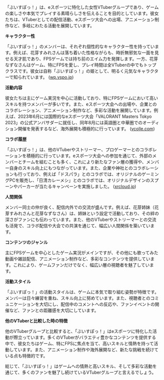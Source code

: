 「ぶいすぽっ！」は、eスポーツに特化した女性VTuberグループであり、ゲームの楽しさや本気でプレイする素晴らしさを伝えることを目的としています。彼女たちは、VTuberとしての配信活動、eスポーツ大会への出場、アニメーション制作など、多岐にわたる活動を展開しています。

**キャラクター性**

「ぶいすぽっ！」のメンバーは、それぞれ個性的なキャラクター性を持っています。例えば、花芽すみれさんは落ち着いた性格ながらも、時折無邪気な一面を見せる天才肌であり、FPSゲームでは持ち前のエイム力を発揮します。一方、花芽なずなさんはゲーム、特にFPSを愛し、プレイ時間は全VTuberの中でもトップクラスです。彼女は自称「ぶいすぽっ！」の姫として、明るく元気なキャラクターで知られています。 ([wp.vspo.jp](https://wp.vspo.jp/?utm_source=openai))

**活動内容**

彼女たちは主にゲーム実況を中心に活動しており、特にFPSゲームにおいて高いスキルを持つメンバーが多いです。また、eスポーツ大会への出場や、企業とのコラボレーション、アニメーション制作など、多彩な活動を展開しています。例えば、2023年6月には国際的なeスポーツ大会「VALORANT Masters Tokyo 2023」の公式アンバサダーに就任し、同年8月には英語圏と中華圏でのオーディション開催を発表するなど、海外展開も積極的に行っています。 ([vcolle.com](https://vcolle.com/vspo/guide-vspo/?utm_source=openai))

**コラボ履歴**

「ぶいすぽっ！」は、他のVTuberやストリーマー、プロゲーマーとのコラボレーションを積極的に行っています。eスポーツ大会への参加を通じて、外部のメンバーとチームを組むことも多く、これにより新たなファン層の獲得や、メンバー自身のスキル向上にもつながっています。また、企業や神社とのコラボレーションも行っており、例えば「ドスパラ」とのコラボでは、オリジナルのゲーミングPCを販売し、「日清カレーメシ」とのコラボでは、オリジナルデザインのスプーンやパーカーが当たるキャンペーンを実施しました。 ([xrcloud.jp](https://xrcloud.jp/blog/articles/business/8936/?utm_source=openai))

**人間関係**

メンバー同士の仲が良く、配信内外での交流が盛んです。例えば、花芽姉妹（花芽すみれさんと花芽なずなさん）は、姉妹という設定で活動しており、その絆の深さがファンにも伝わっています。また、他のVTuberやストリーマーとの交流も活発で、コラボ配信や大会での共演を通じて、幅広い人間関係を築いています。

**コンテンツのジャンル**

主にFPSゲームを中心としたゲーム実況がメインですが、その他にも歌ってみた動画や雑談配信、アニメーション制作など、多彩なコンテンツを提供しています。これにより、ゲームファンだけでなく、幅広い層の視聴者を魅了しています。

**活動スタイル**

「ぶいすぽっ！」の活動スタイルは、ゲームに本気で取り組む姿勢が特徴です。メンバーは日々練習を重ね、スキル向上に努めています。また、視聴者とのコミュニケーションを大切にし、配信中のコメントへの反応や、ファンイベントの開催など、ファンとの距離感を大切にしています。

**他のVTuberと比較した時の特徴**

他のVTuberグループと比較すると、「ぶいすぽっ！」はeスポーツに特化した活動が際立っています。多くのVTuberがバラエティ豊かなコンテンツを提供する中で、彼女たちはゲーム、特にFPSに焦点を当て、高いスキルと情熱を持って活動しています。また、アニメーション制作や海外展開など、新たな挑戦を続けている点も特徴的です。

総じて、「ぶいすぽっ！」はゲームへの情熱と高いスキル、そして多彩な活動を通じて、多くのファンを魅了し続けているVTuberグループと言えるでしょう。 